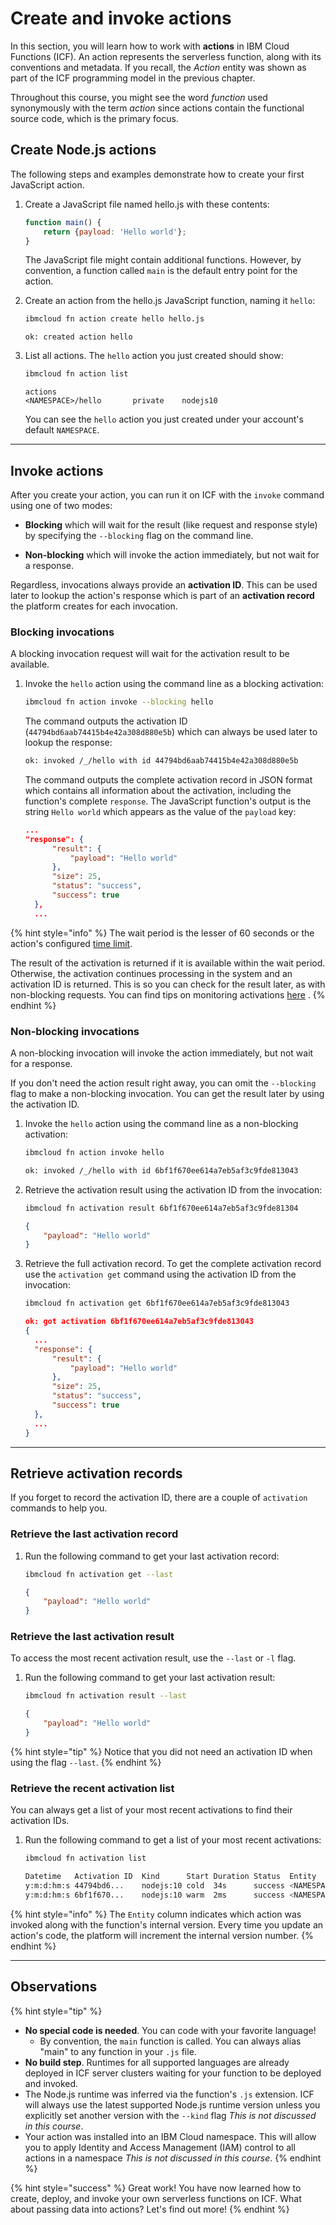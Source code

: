 <!--
#
# Licensed to the Apache Software Foundation (ASF) under one or more
# contributor license agreements.  See the NOTICE file distributed with
# this work for additional information regarding copyright ownership.
# The ASF licenses this file to You under the Apache License, Version 2.0
# (the "License"); you may not use this file except in compliance with
# the License.  You may obtain a copy of the License at
#
#     http://www.apache.org/licenses/LICENSE-2.0
#
# Unless required by applicable law or agreed to in writing, software
# distributed under the License is distributed on an "AS IS" BASIS,
# WITHOUT WARRANTIES OR CONDITIONS OF ANY KIND, either express or implied.
# See the License for the specific language governing permissions and
# limitations under the License.
#
-->

# Create and invoke actions

In this section, you will learn how to work with **actions** in IBM Cloud Functions (ICF). An action represents the serverless function, along with its conventions and metadata. If you recall, the _Action_ entity was shown as part of the ICF programming model in the previous chapter.

Throughout this course, you might see the word _function_ used synonymously with the term _action_ since actions contain the functional source code, which is the primary focus.

## Create Node.js actions

The following steps and examples demonstrate how to create your first JavaScript action.

1. Create a JavaScript file named hello.js with these contents:

    ```javascript
    function main() {
        return {payload: 'Hello world'};
    }
    ```

    The JavaScript file might contain additional functions. However, by convention, a function called `main` is the default entry point for the action.

2. Create an action from the hello.js JavaScript function, naming it `hello`:

    ```bash
    ibmcloud fn action create hello hello.js
    ```

    ```text
    ok: created action hello
    ```

3. List all actions. The `hello` action you just created should show:

    ```bash
    ibmcloud fn action list
    ```

    ```text
    actions
    <NAMESPACE>/hello       private    nodejs10
    ```

    You can see the `hello` action you just created under your account's default `NAMESPACE`.

---

## Invoke actions

After you create your action, you can run it on ICF with the `invoke` command using one of two modes:

- **Blocking** which will wait for the result \(like request and response style\) by specifying the `--blocking` flag on the command line.

- **Non-blocking** which will invoke the action immediately, but not wait for a response.

Regardless, invocations always provide an **activation ID**. This can be used later to lookup the action's response which is part of an **activation record** the platform creates for each invocation.

### Blocking invocations

A blocking invocation request will wait for the activation result to be available.

1. Invoke the `hello` action using the command line as a blocking activation:

    ```bash
    ibmcloud fn action invoke --blocking hello
    ```

    The command outputs the activation ID (`44794bd6aab74415b4e42a308d880e5b`) which can always be used later to lookup the response:

    ```bash
    ok: invoked /_/hello with id 44794bd6aab74415b4e42a308d880e5b
    ```

    The command outputs the complete activation record in JSON format which contains all information about the activation, including the function's complete `response`. The JavaScript function's output is the string `Hello world` which appears as the value of the `payload` key:

    ```json
    ...
    "response": {
          "result": {
              "payload": "Hello world"
          },
          "size": 25,
          "status": "success",
          "success": true
      },
      ...
    ```

{% hint style="info" %}
The wait period is the lesser of 60 seconds or the action's configured [time limit](https://github.com/apache/incubator-openwhisk/blob/master/docs/reference.md#per-action-timeout-ms-default-60s).

The result of the activation is returned if it is available within the wait period. Otherwise, the activation continues processing in the system and an activation ID is returned. This is so you can check for the result later, as with non-blocking requests. You can find tips on monitoring activations [here]( https://github.com/apache/incubator-openwhisk/blob/master/docs/actions.md#watching-action-output) .
{% endhint %}

### Non-blocking invocations

A non-blocking invocation will invoke the action immediately, but not wait for a response.

If you don't need the action result right away, you can omit the `--blocking` flag to make a non-blocking invocation. You can get the result later by using the activation ID.

1. Invoke the `hello` action using the command line as a non-blocking activation:

    ```bash
    ibmcloud fn action invoke hello
    ```

    ```bash
    ok: invoked /_/hello with id 6bf1f670ee614a7eb5af3c9fde813043
    ```

2. Retrieve the activation result using the activation ID from the invocation:

    ```bash
    ibmcloud fn activation result 6bf1f670ee614a7eb5af3c9fde81304
    ```

    ```json
    {
        "payload": "Hello world"
    }
    ```

3. Retrieve the full activation record. To get the complete activation record use the `activation get` command using the activation ID from the invocation:

    ```bash
    ibmcloud fn activation get 6bf1f670ee614a7eb5af3c9fde813043
    ```

    ```json
    ok: got activation 6bf1f670ee614a7eb5af3c9fde813043
    {
      ...
      "response": {
          "result": {
              "payload": "Hello world"
          },
          "size": 25,
          "status": "success",
          "success": true
      },
      ...
    }
    ```

---

## Retrieve activation records

If you forget to record the activation ID, there are a couple of `activation` commands to help you.

### Retrieve the last activation record

1. Run the following command to get your last activation record:

    ```bash
    ibmcloud fn activation get --last
    ```

    ```json
    {
        "payload": "Hello world"
    }
    ```

### Retrieve the last activation result

To access the most recent activation result, use the `--last` or `-l` flag.

1. Run the following command to get your last activation result:

    ```bash
    ibmcloud fn activation result --last
    ```

    ```json
    {
        "payload": "Hello world"
    }
    ```

{% hint style="tip" %}
Notice that you did not need an activation ID when using the flag `--last`.
{% endhint %}

### Retrieve the recent activation list

You can always get a list of your most recent activations to find their activation IDs.

1. Run the following command to get a list of your most recent activations:

    ```bash
    ibmcloud fn activation list
    ```

    ```bash
    Datetime   Activation ID  Kind      Start Duration Status  Entity
    y:m:d:hm:s 44794bd6...    nodejs:10 cold  34s      success <NAMESPACE>/hello:0.0.1
    y:m:d:hm:s 6bf1f670...    nodejs:10 warm  2ms      success <NAMESPACE>/hello:0.0.1
    ```

{% hint style="info" %}
The `Entity` column indicates which action was invoked along with the function's internal version. Every time you update an action's code, the platform will increment the internal version number.
{% endhint %}

---

## Observations

{% hint style="tip" %}
- **No special code is needed**. You can code with your favorite language!
  - By convention, the `main` function is called. You can always alias "main" to any function in your `.js` file.
- **No build step**. Runtimes for all supported languages are already deployed in ICF server clusters waiting for your function to be deployed and invoked.
- The Node.js runtime was inferred via the function's `.js` extension. ICF will always use the latest supported Node.js runtime version unless you explicitly set another version with the `--kind` flag _This is not discussed in this course_.
- Your action was installed into an IBM Cloud namespace. This will allow you to apply Identity and Access Management (IAM) control to all actions in a namespace _This is not discussed in this course_.
{% endhint %}

{% hint style="success" %}
Great work! You have now learned how to create, deploy, and invoke your own serverless functions on ICF. What about passing data into actions? Let's find out more!
{% endhint %}

